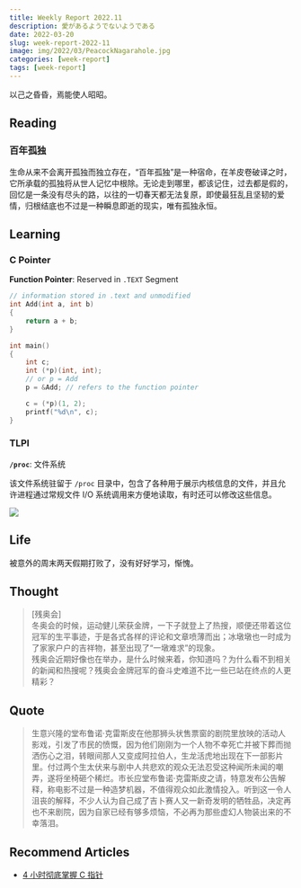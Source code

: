```yaml
---
title: Weekly Report 2022.11
description: 愛があるようでないようである
date: 2022-03-20
slug: week-report-2022-11
image: img/2022/03/PeacockNagarahole.jpg
categories: [week-report]
tags: [week-report]
---
```


以己之昏昏，焉能使人昭昭。

## Reading

### 百年孤独

生命从来不会离开孤独而独立存在，“百年孤独”是一种宿命，在羊皮卷破译之时，它所承载的孤独将从世人记忆中根除。无论走到哪里，都该记住，过去都是假的，回忆是一条没有尽头的路，以往的一切春天都无法复原，即使最狂乱且坚韧的爱情，归根结底也不过是一种瞬息即逝的现实，唯有孤独永恒。

## Learning

### C Pointer

**Function Pointer**: Reserved in `.TEXT` Segment

```c
// information stored in .text and unmodified
int Add(int a, int b)
{
    return a + b;
}

int main()
{
    int c;
    int (*p)(int, int);
    // or p = Add
    p = &Add; // refers to the function pointer

    c = (*p)(1, 2);
    printf("%d\n", c);
}
```

### TLPI

**`/proc`**: 文件系统

该文件系统驻留于 `/proc` 目录中，包含了各种用于展示内核信息的文件，并且允许进程通过常规文件 I/O 系统调用来方便地读取，有时还可以修改这些信息。

![ ](img/2022/03/proc-system.svg)

## Life

被意外的周末两天假期打败了，没有好好学习，惭愧。

## Thought

> [残奥会]  
> 冬奥会的时候，运动健儿荣获金牌，一下子就登上了热搜，顺便还带着这位冠军的生平事迹，于是各式各样的评论和文章喷薄而出；冰墩墩也一时成为了家家户户的吉祥物，甚至出现了“一墩难求”的现象。  
> 残奥会近期好像也在举办，是什么时候来着，你知道吗？为什么看不到相关的新闻和热搜呢？残奥会金牌冠军的奋斗史难道不比一些已站在终点的人更精彩？

## Quote

> 生意兴隆的堂布鲁诺·克雷斯皮在他那狮头状售票窗的剧院里放映的活动人影戏，引发了市民的愤慨，因为他们刚刚为一个人物不幸死亡并被下葬而抛洒伤心之泪，转眼间那人又变成阿拉伯人，生龙活虎地出现在下一部影片里。付过两个生太伏来与剧中人共悲欢的观众无法忍受这种闻所未闻的嘲弄，遂将坐椅砸个稀烂。市长应堂布鲁诺·克雷斯皮之请，特意发布公告解释，称电影不过是一种造梦机器，不值得观众如此激情投入。听到这一令人沮丧的解释，不少人认为自己成了吉卜赛人又一新奇发明的牺牲品，决定再也不来剧院，因为自家已经有够多烦恼，不必再为那些虚幻人物装出来的不幸落泪。

## Recommend Articles

- [4 小时彻底掌握 C 指针](https://www.bilibili.com/video/BV1bo4y1Z7xf)
